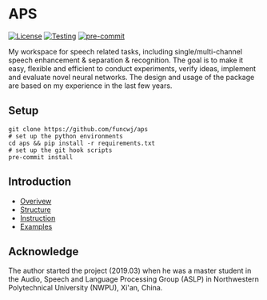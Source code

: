 # APS

[![License](https://img.shields.io/badge/License-Apache%202.0-blue.svg)](https://opensource.org/licenses/Apache-2.0)
[![Testing](https://github.com/funcwj/aps/workflows/Unit%20Testing/badge.svg)](https://github.com/funcwj/aps/workflows/Unit%20Testing/badge.svg)
[![pre-commit](https://img.shields.io/badge/pre--commit-enabled-brightgreen?logo=pre-commit&logoColor=white)](https://github.com/pre-commit/pre-commit)


My workspace for speech related tasks, including single/multi-channel speech enhancement & separation & recognition. The goal is to make it easy, flexible and efficient to conduct experiments, verify ideas, implement and evaluate novel neural networks. The design and usage of the package are based on my experience in the last few years.

## Setup

```shell
git clone https://github.com/funcwj/aps
# set up the python environments
cd aps && pip install -r requirements.txt
# set up the git hook scripts
pre-commit install
```

## Introduction

* [Overivew](doc/overview.md)
* [Structure](doc/code.md)
* [Instruction](doc/instruction.md)
* [Examples](examples)

## Acknowledge

The author started the project (2019.03) when he was a master student in the Audio, Speech and Language Processing Group (ASLP) in Northwestern Polytechnical University (NWPU), Xi'an, China.
